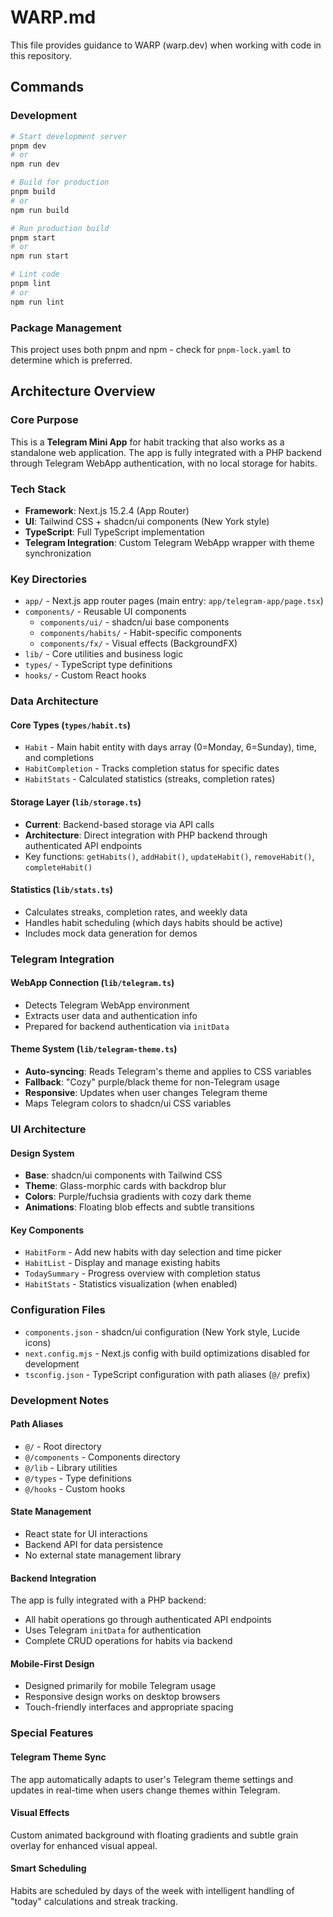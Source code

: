 # WARP.md

This file provides guidance to WARP (warp.dev) when working with code in this repository.

## Commands

### Development
```bash
# Start development server
pnpm dev
# or
npm run dev

# Build for production
pnpm build
# or 
npm run build

# Run production build
pnpm start
# or
npm run start

# Lint code
pnpm lint
# or
npm run lint
```

### Package Management
This project uses both pnpm and npm - check for `pnpm-lock.yaml` to determine which is preferred.

## Architecture Overview

### Core Purpose
This is a **Telegram Mini App** for habit tracking that also works as a standalone web application. The app is fully integrated with a PHP backend through Telegram WebApp authentication, with no local storage for habits.

### Tech Stack
- **Framework**: Next.js 15.2.4 (App Router)
- **UI**: Tailwind CSS + shadcn/ui components (New York style)
- **TypeScript**: Full TypeScript implementation
- **Telegram Integration**: Custom Telegram WebApp wrapper with theme synchronization

### Key Directories
- `app/` - Next.js app router pages (main entry: `app/telegram-app/page.tsx`)
- `components/` - Reusable UI components
  - `components/ui/` - shadcn/ui base components
  - `components/habits/` - Habit-specific components
  - `components/fx/` - Visual effects (BackgroundFX)
- `lib/` - Core utilities and business logic
- `types/` - TypeScript type definitions
- `hooks/` - Custom React hooks

### Data Architecture

#### Core Types (`types/habit.ts`)
- `Habit` - Main habit entity with days array (0=Monday, 6=Sunday), time, and completions
- `HabitCompletion` - Tracks completion status for specific dates
- `HabitStats` - Calculated statistics (streaks, completion rates)

#### Storage Layer (`lib/storage.ts`)
- **Current**: Backend-based storage via API calls
- **Architecture**: Direct integration with PHP backend through authenticated API endpoints
- Key functions: `getHabits()`, `addHabit()`, `updateHabit()`, `removeHabit()`, `completeHabit()`

#### Statistics (`lib/stats.ts`)
- Calculates streaks, completion rates, and weekly data
- Handles habit scheduling (which days habits should be active)
- Includes mock data generation for demos

### Telegram Integration

#### WebApp Connection (`lib/telegram.ts`)
- Detects Telegram WebApp environment
- Extracts user data and authentication info
- Prepared for backend authentication via `initData`

#### Theme System (`lib/telegram-theme.ts`)
- **Auto-syncing**: Reads Telegram's theme and applies to CSS variables
- **Fallback**: "Cozy" purple/black theme for non-Telegram usage
- **Responsive**: Updates when user changes Telegram theme
- Maps Telegram colors to shadcn/ui CSS variables

### UI Architecture

#### Design System
- **Base**: shadcn/ui components with Tailwind CSS
- **Theme**: Glass-morphic cards with backdrop blur
- **Colors**: Purple/fuchsia gradients with cozy dark theme
- **Animations**: Floating blob effects and subtle transitions

#### Key Components
- `HabitForm` - Add new habits with day selection and time picker
- `HabitList` - Display and manage existing habits
- `TodaySummary` - Progress overview with completion status
- `HabitStats` - Statistics visualization (when enabled)

### Configuration Files
- `components.json` - shadcn/ui configuration (New York style, Lucide icons)
- `next.config.mjs` - Next.js config with build optimizations disabled for development
- `tsconfig.json` - TypeScript configuration with path aliases (`@/` prefix)

### Development Notes

#### Path Aliases
- `@/` - Root directory
- `@/components` - Components directory
- `@/lib` - Library utilities
- `@/types` - Type definitions
- `@/hooks` - Custom hooks

#### State Management
- React state for UI interactions
- Backend API for data persistence
- No external state management library

#### Backend Integration
The app is fully integrated with a PHP backend:
- All habit operations go through authenticated API endpoints
- Uses Telegram `initData` for authentication
- Complete CRUD operations for habits via backend

#### Mobile-First Design
- Designed primarily for mobile Telegram usage
- Responsive design works on desktop browsers
- Touch-friendly interfaces and appropriate spacing

### Special Features

#### Telegram Theme Sync
The app automatically adapts to user's Telegram theme settings and updates in real-time when users change themes within Telegram.

#### Visual Effects
Custom animated background with floating gradients and subtle grain overlay for enhanced visual appeal.

#### Smart Scheduling
Habits are scheduled by days of the week with intelligent handling of "today" calculations and streak tracking.
